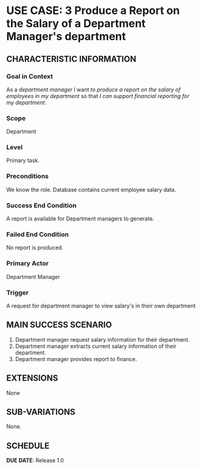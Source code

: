 # USE CASE: 3 Produce a Report on the Salary of a Department Manager's department

## CHARACTERISTIC INFORMATION

### Goal in Context

As a *department manager* I want *to produce a report on the salary of employees in my department* so that *I can support financial reporting for my department.*

### Scope

Department

### Level

Primary task.

### Preconditions

We know the role.  Database contains current employee salary data.

### Success End Condition

A report is available for Department managers to generate.

### Failed End Condition

No report is produced.

### Primary Actor

Department Manager

### Trigger

A request for department manager to view salary's in their own department

## MAIN SUCCESS SCENARIO

1. Department manager request salary information for their department.
2. Department manager extracts current salary information of their department.
3. Department manager provides report to finance.

## EXTENSIONS

None

## SUB-VARIATIONS

None.

## SCHEDULE

**DUE DATE**: Release 1.0